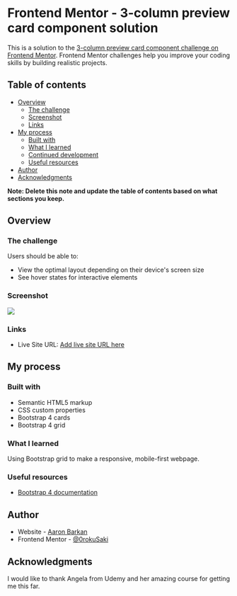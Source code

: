 # Frontend Mentor - 3-column preview card component solution

This is a solution to the [3-column preview card component challenge on Frontend Mentor](https://www.frontendmentor.io/challenges/3column-preview-card-component-pH92eAR2-). Frontend Mentor challenges help you improve your coding skills by building realistic projects. 

## Table of contents

- [Overview](#overview)
  - [The challenge](#the-challenge)
  - [Screenshot](#screenshot)
  - [Links](#links)
- [My process](#my-process)
  - [Built with](#built-with)
  - [What I learned](#what-i-learned)
  - [Continued development](#continued-development)
  - [Useful resources](#useful-resources)
- [Author](#author)
- [Acknowledgments](#acknowledgments)

**Note: Delete this note and update the table of contents based on what sections you keep.**

## Overview

### The challenge

Users should be able to:

- View the optimal layout depending on their device's screen size
- See hover states for interactive elements

### Screenshot

![](images/screenshot.jpg)

### Links

- Live Site URL: [Add live site URL here](https://0rokusaki.github.io/3-column-preview-card-component/)

## My process

### Built with

- Semantic HTML5 markup
- CSS custom properties
- Bootstrap 4 cards
- Bootstrap 4 grid

### What I learned

Using Bootstrap grid to make a responsive, mobile-first webpage.

### Useful resources

- [Bootstrap 4 documentation](https://getbootstrap.com/docs/4.0/layout/grid/)

## Author

- Website - [Aaron Barkan](https://0rokusaki.github.io/cv/)
- Frontend Mentor - [@0rokuSaki](https://www.frontendmentor.io/profile/yourusername)

## Acknowledgments

I would like to thank Angela from Udemy and her amazing course for getting me this far.
